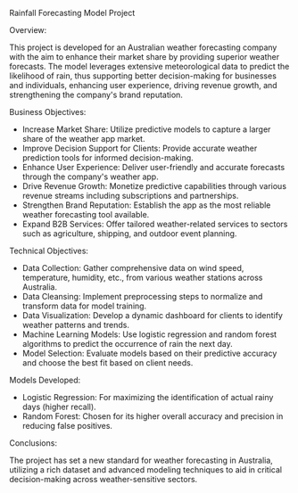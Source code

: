 Rainfall Forecasting Model Project

Overview:

This project is developed for an Australian weather forecasting company with the aim to enhance their market share by providing superior weather forecasts. The model leverages extensive meteorological data to predict the likelihood of rain, thus supporting better decision-making for businesses and individuals, enhancing user experience, driving revenue growth, and strengthening the company's brand reputation.

Business Objectives:

- Increase Market Share: Utilize predictive models to capture a larger share of the weather app market.
- Improve Decision Support for Clients: Provide accurate weather prediction tools for informed decision-making.
- Enhance User Experience: Deliver user-friendly and accurate forecasts through the company's weather app.
- Drive Revenue Growth: Monetize predictive capabilities through various revenue streams including subscriptions and partnerships.
- Strengthen Brand Reputation: Establish the app as the most reliable weather forecasting tool available.
- Expand B2B Services: Offer tailored weather-related services to sectors such as agriculture, shipping, and outdoor event planning.
  
Technical Objectives:

- Data Collection: Gather comprehensive data on wind speed, temperature, humidity, etc., from various weather stations across Australia.
- Data Cleansing: Implement preprocessing steps to normalize and transform data for model training.
- Data Visualization: Develop a dynamic dashboard for clients to identify weather patterns and trends.
- Machine Learning Models: Use logistic regression and random forest algorithms to predict the occurrence of rain the next day.
- Model Selection: Evaluate models based on their predictive accuracy and choose the best fit based on client needs.

Models Developed:

- Logistic Regression: For maximizing the identification of actual rainy days (higher recall).
- Random Forest: Chosen for its higher overall accuracy and precision in reducing false positives.

Conclusions:

The project has set a new standard for weather forecasting in Australia, utilizing a rich dataset and advanced modeling techniques to aid in critical decision-making across weather-sensitive sectors.

